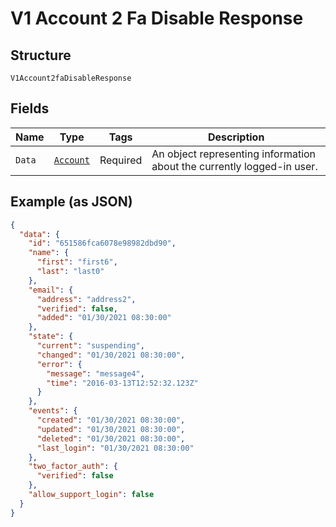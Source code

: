 
# V1 Account 2 Fa Disable Response

## Structure

`V1Account2faDisableResponse`

## Fields

| Name | Type | Tags | Description |
|  --- | --- | --- | --- |
| `Data` | [`Account`](../../doc/models/account.md) | Required | An object representing information about the currently logged-in user. |

## Example (as JSON)

```json
{
  "data": {
    "id": "651586fca6078e98982dbd90",
    "name": {
      "first": "first6",
      "last": "last0"
    },
    "email": {
      "address": "address2",
      "verified": false,
      "added": "01/30/2021 08:30:00"
    },
    "state": {
      "current": "suspending",
      "changed": "01/30/2021 08:30:00",
      "error": {
        "message": "message4",
        "time": "2016-03-13T12:52:32.123Z"
      }
    },
    "events": {
      "created": "01/30/2021 08:30:00",
      "updated": "01/30/2021 08:30:00",
      "deleted": "01/30/2021 08:30:00",
      "last_login": "01/30/2021 08:30:00"
    },
    "two_factor_auth": {
      "verified": false
    },
    "allow_support_login": false
  }
}
```

